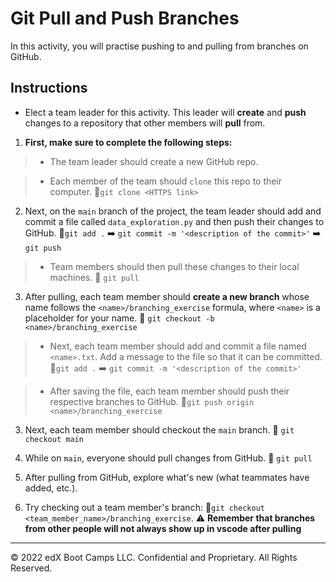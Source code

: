 # Git Pull and Push Branches

In this activity, you will practise pushing to and pulling from branches on GitHub.

## Instructions

* Elect a team leader for this activity. This leader will **create** and **push** changes to a repository that other members will **pull** from.

1. **First, make sure to complete the following steps:**

  >* The team leader should create a new GitHub repo.

  >* Each member of the team should `clone` this repo to their computer. 🚨`git clone <HTTPS link>`

2. Next, on the `main` branch of the project, the team leader should add and commit a file called `data_exploration.py` and then push their changes to GitHub. 🚨`git add .` ➡️ `git commit -m '<description of the commit>'` ➡️ `git push`

  >* Team members should then pull these changes to their local machines. 🚨 `git pull`

3. After pulling, each team member should **create a new branch** whose name follows the `<name>/branching_exercise` formula, where `<name>` is a placeholder for your name. 🚨 `git checkout -b <name>/branching_exercise`

  >* Next, each team member should add and commit a file named `<name>.txt`. Add a message to the file so that it can be committed. 🚨`git add .` ➡️ `git commit -m '<description of the commit>'`

  >* After saving the file, each team member should push their respective branches to GitHub. 🚨`git push origin <name>/branching_exercise`

3. Next, each team member should checkout the `main` branch. 🚨 `git checkout main`

4. While on `main`, everyone should pull changes from GitHub.
🚨 `git pull`

5. After pulling from GitHub, explore what's new (what teammates have added, etc.).

6. Try checking out a team member's branch: 🚨`git checkout <team_member_name>/branching_exercise`. 
⚠️ **Remember that branches from other people will not always show up in vscode after pulling**

- - -

© 2022 edX Boot Camps LLC. Confidential and Proprietary. All Rights Reserved.
